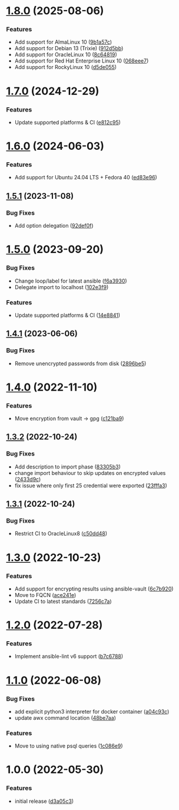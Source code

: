 # [1.8.0](https://github.com/de-it-krachten/ansible-role-awx_credentials/compare/v1.7.0...v1.8.0) (2025-08-06)


### Features

* Add support for AlmaLinux 10 ([9b1a57c](https://github.com/de-it-krachten/ansible-role-awx_credentials/commit/9b1a57c36906bacb34bd8569d0da1183f37e0896))
* Add support for Debian 13 (Trixie) ([912d5bb](https://github.com/de-it-krachten/ansible-role-awx_credentials/commit/912d5bb1a48ec6d9a148fb1bde3e041e25dbb628))
* Add support for OracleLinux 10 ([8c64819](https://github.com/de-it-krachten/ansible-role-awx_credentials/commit/8c64819ea0c5d1d92de42eebebc07a2b22fbfd5a))
* Add support for Red Hat Enterprise Linux 10 ([068eee7](https://github.com/de-it-krachten/ansible-role-awx_credentials/commit/068eee76c8b42f908145fd343a196c4336efa1c9))
* Add support for RockyLinux 10 ([d5de055](https://github.com/de-it-krachten/ansible-role-awx_credentials/commit/d5de05576a8a60cbad53caad0b4700948320cca9))

# [1.7.0](https://github.com/de-it-krachten/ansible-role-awx_credentials/compare/v1.6.0...v1.7.0) (2024-12-29)


### Features

* Update supported platforms & CI ([e812c95](https://github.com/de-it-krachten/ansible-role-awx_credentials/commit/e812c9502d0e087df155f407c1fa3bfe0d8748b8))

# [1.6.0](https://github.com/de-it-krachten/ansible-role-awx_credentials/compare/v1.5.1...v1.6.0) (2024-06-03)


### Features

* Add support for Ubuntu 24.04 LTS + Fedora 40 ([ed83e96](https://github.com/de-it-krachten/ansible-role-awx_credentials/commit/ed83e965189700e6fe6ea04c599fe60e9671148c))

## [1.5.1](https://github.com/de-it-krachten/ansible-role-awx_credentials/compare/v1.5.0...v1.5.1) (2023-11-08)


### Bug Fixes

* Add option delegation ([92def0f](https://github.com/de-it-krachten/ansible-role-awx_credentials/commit/92def0fe6455e05b6730f47752c772980dc578a0))

# [1.5.0](https://github.com/de-it-krachten/ansible-role-awx_credentials/compare/v1.4.1...v1.5.0) (2023-09-20)


### Bug Fixes

* Change loop/label for latest ansible ([f6a3930](https://github.com/de-it-krachten/ansible-role-awx_credentials/commit/f6a393053ff95b6c83afd0b8b04ae27769ae2b23))
* Delegate import to localhost ([102e3f9](https://github.com/de-it-krachten/ansible-role-awx_credentials/commit/102e3f9f644f3757a86a7a132b36ef100e83482f))


### Features

* Update supported platforms & CI ([14e8841](https://github.com/de-it-krachten/ansible-role-awx_credentials/commit/14e8841080537e1dcc08ab23641c714d5ffc24b8))

## [1.4.1](https://github.com/de-it-krachten/ansible-role-awx_credentials/compare/v1.4.0...v1.4.1) (2023-06-06)


### Bug Fixes

* Remove unencrypted passwords from disk ([2896be5](https://github.com/de-it-krachten/ansible-role-awx_credentials/commit/2896be53c728533389de0f6ffefa4827c11596b3))

# [1.4.0](https://github.com/de-it-krachten/ansible-role-awx_credentials/compare/v1.3.2...v1.4.0) (2022-11-10)


### Features

* Move encryption from vault -> gpg ([c121ba9](https://github.com/de-it-krachten/ansible-role-awx_credentials/commit/c121ba94245243b832d525f5daabb5f2d620942c))

## [1.3.2](https://github.com/de-it-krachten/ansible-role-awx_credentials/compare/v1.3.1...v1.3.2) (2022-10-24)


### Bug Fixes

* Add description to import phase ([83305b3](https://github.com/de-it-krachten/ansible-role-awx_credentials/commit/83305b3570240cc68b3c6916902a42c9f6853df8))
* change import behaviour to skip updates on encrypted values ([2433d9c](https://github.com/de-it-krachten/ansible-role-awx_credentials/commit/2433d9c56406a54798596a6ef18e19c7003f60a4))
* fix issue where only first 25 credential were exported ([23fffa3](https://github.com/de-it-krachten/ansible-role-awx_credentials/commit/23fffa37f3a4238f81f5d43384a07f1dda722619))

## [1.3.1](https://github.com/de-it-krachten/ansible-role-awx_credentials/compare/v1.3.0...v1.3.1) (2022-10-24)


### Bug Fixes

* Restrict CI to OracleLinux8 ([c50dd48](https://github.com/de-it-krachten/ansible-role-awx_credentials/commit/c50dd482fdea255832ec147878a3488a1e6023fc))

# [1.3.0](https://github.com/de-it-krachten/ansible-role-awx_credentials/compare/v1.2.0...v1.3.0) (2022-10-23)


### Features

* Add support for encrypting results using ansible-vault ([6c7b920](https://github.com/de-it-krachten/ansible-role-awx_credentials/commit/6c7b92058958ecf6441a10e2cacbb0409e3ba41c))
* Move to FQCN ([ace241e](https://github.com/de-it-krachten/ansible-role-awx_credentials/commit/ace241ec91383d1a4918caa94e7e1060e7d2892e))
* Update CI to latest standards ([7256c7a](https://github.com/de-it-krachten/ansible-role-awx_credentials/commit/7256c7adc3119398e2eca8da476f9277a3339407))

# [1.2.0](https://github.com/de-it-krachten/ansible-role-awx_credentials/compare/v1.1.0...v1.2.0) (2022-07-28)


### Features

* Implement ansible-lint v6 support ([b7c6788](https://github.com/de-it-krachten/ansible-role-awx_credentials/commit/b7c678819d962580c9f196cac07e713e8750ca58))

# [1.1.0](https://github.com/de-it-krachten/ansible-role-awx_credentials/compare/v1.0.0...v1.1.0) (2022-06-08)


### Bug Fixes

* add explicit python3 interpreter for docker container ([a04c93c](https://github.com/de-it-krachten/ansible-role-awx_credentials/commit/a04c93c9a4ce8451aa77c7cd5d9e5c9e030894d9))
* update awx command location ([48be7aa](https://github.com/de-it-krachten/ansible-role-awx_credentials/commit/48be7aaa27e1fa128444e1594786cac93e2f80d2))


### Features

* Move to using native psql queries ([1c086e9](https://github.com/de-it-krachten/ansible-role-awx_credentials/commit/1c086e975284ae6843bf2d5df1808b8560389653))

# 1.0.0 (2022-05-30)


### Features

* initial release ([d3a05c3](https://github.com/de-it-krachten/ansible-role-awx_credentials/commit/d3a05c3706f32fc15475d3188b139be8bb11a788))
